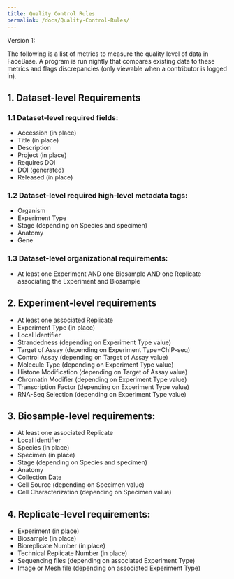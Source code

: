 ```yaml
---
title: Quality Control Rules
permalink: /docs/Quality-Control-Rules/
---
```


Version 1:

The following is a list of metrics to measure the quality level of data in FaceBase. A program is run nightly that compares existing data to these metrics and flags discrepancies (only viewable when a contributor is logged in).

## 1. Dataset-level Requirements

### 1.1 Dataset-level required **fields**:

* Accession (in place)
* Title (in place)
* Description
* Project (in place)
* Requires DOI
* DOI (generated)
* Released (in place)

### 1.2 Dataset-level required **high-level metadata tags**:

* Organism
* Experiment Type
* Stage (depending on Species and specimen)
* Anatomy
* Gene

### 1.3 Dataset-level organizational requirements:

* At least one Experiment AND one Biosample AND one Replicate associating the Experiment and
Biosample

## 2. Experiment-level requirements

* At least one associated Replicate
* Experiment Type (in place)
* Local Identifier
* Strandedness (depending on Experiment Type value)
* Target of Assay (depending on Experiment Type=ChIP-seq)
* Control Assay (depending on Target of Assay value)
* Molecule Type (depending on Experiment Type value)
* Histone Modification (depending on Target of Assay value)
* Chromatin Modifier (depending on Experiment Type value)
* Transcription Factor (depending on Experiment Type value)
* RNA-Seq Selection (depending on Experiment Type value)

## 3. Biosample-level requirements:

* At least one associated Replicate
* Local Identifier
* Species (in place)
* Specimen (in place)
* Stage (depending on Species and specimen)
* Anatomy
* Collection Date
* Cell Source (depending on Specimen value)
* Cell Characterization (depending on Specimen value)

## 4. Replicate-level requirements:

* Experiment (in place)
* Biosample (in place)
* Bioreplicate Number (in place)
* Technical Replicate Number (in place)
* Sequencing files (depending on associated Experiment Type)
* Image or Mesh file (depending on associated Experiment Type)
